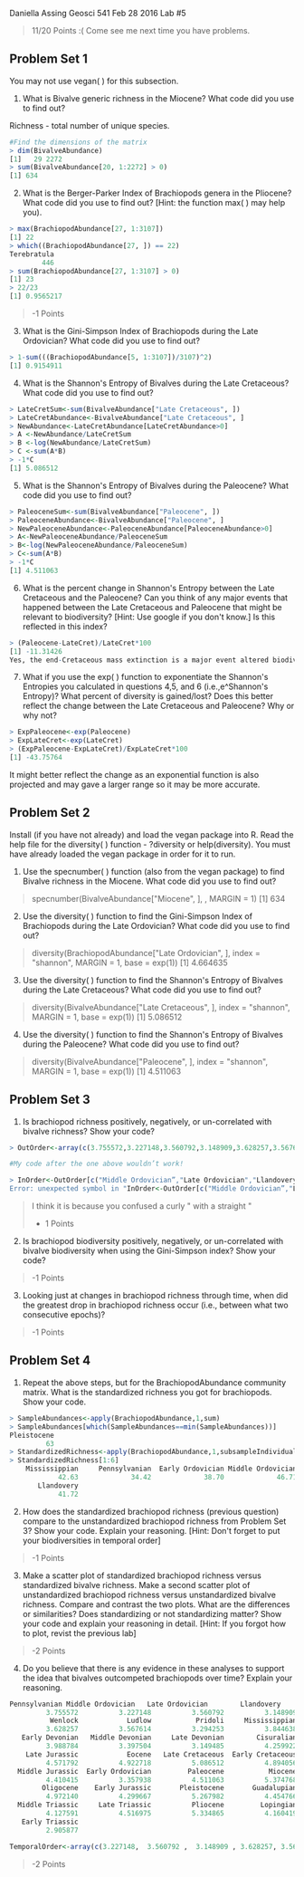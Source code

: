 Daniella Assing
Geosci 541
Feb 28 2016
Lab #5

> 11/20 Points :(
> Come see me next time you have problems.

## Problem Set 1
You may not use vegan( ) for this subsection.

1) What is Bivalve generic richness in the Miocene? What code did you use to find out?

Richness - total number of unique species. 

````R
#Find the dimensions of the matrix
> dim(BivalveAbundance)
[1]   29 2272
> sum(BivalveAbundance[20, 1:2272] > 0)
[1] 634
````

2) What is the Berger-Parker Index of Brachiopods genera in the Pliocene? What code did you use to find out? [Hint: the function max( ) may help you).

````R
> max(BrachiopodAbundance[27, 1:3107])
[1] 22
> which((BrachiopodAbundance[27, ]) == 22)
Terebratula 
        446 
> sum(BrachiopodAbundance[27, 1:3107] > 0)
[1] 23
> 22/23
[1] 0.9565217 
````

> -1 Points

3) What is the Gini-Simpson Index of Brachiopods during the Late Ordovician? What code did you use to find out?

````R
> 1-sum(((BrachiopodAbundance[5, 1:3107])/3107)^2)
[1] 0.9154911
````

4) What is the Shannon's Entropy of Bivalves during the Late Cretaceous? What code did you use to find out?

````R
> LateCretSum<-sum(BivalveAbundance["Late Cretaceous", ])
> LateCretAbundance<-BivalveAbundance["Late Cretaceous", ]
> NewAbundance<-LateCretAbundance[LateCretAbundance>0]
> A <-NewAbundance/LateCretSum
> B <-log(NewAbundance/LateCretSum)
> C <-sum(A*B)
> -1*C
[1] 5.086512
````

5) What is the Shannon's Entropy of Bivalves during the Paleocene? What code did you use to find out?

````R
> PaleoceneSum<-sum(BivalveAbundance["Paleocene", ])
> PaleoceneAbundance<-BivalveAbundance["Paleocene", ]
> NewPaleoceneAbundance<-PaleoceneAbundance[PaleoceneAbundance>0]
> A<-NewPaleoceneAbundance/PaleoceneSum
> B<-log(NewPaleoceneAbundance/PaleoceneSum)
> C<-sum(A*B)
> -1*C
[1] 4.511063
````

6) What is the percent change in Shannon's Entropy between the Late Cretaceous and the Paleocene? Can you think of any major events that happened between the Late Cretaceous and Paleocene that might be relevant to biodiversity? [Hint: Use google if you don't know.] Is this reflected in this index?

````R
> (Paleocene-LateCret)/LateCret*100
[1] -11.31426
Yes, the end-Cretaceous mass extinction is a major event altered biodiversity. This is reflected in the index since it is a negative number which shows that biodiversity decreased.
````

7) What if you use the exp( ) function to exponentiate the Shannon's Entropies you calculated in questions 4,5, and 6 (i.e.,e^Shannon's Entropy)? What percent of diversity is gained/lost? Does this better reflect the change between the Late Cretaceous and Paleocene? Why or why not?

````R
> ExpPaleocene<-exp(Paleocene)
> ExpLateCret<-exp(LateCret)
> (ExpPaleocene-ExpLateCret)/ExpLateCret*100
[1] -43.75764
````

It might better reflect the change as an exponential function is also projected and may gave a larger range so it may be more accurate.

## Problem Set 2
Install (if you have not already) and load the vegan package into R. Read the help file for the diversity( ) function - ?diversity or help(diversity). You must have already loaded the vegan package in order for it to run.

1) Use the specnumber( ) function (also from the vegan package) to find Bivalve richness in the Miocene. What code did you use to find out?
> specnumber(BivalveAbundance["Miocene", ], , MARGIN = 1)
[1] 634

2) Use the diversity( ) function to find the Gini-Simpson Index of Brachiopods during the Late Ordovician? What code did you use to find out?
> diversity(BrachiopodAbundance["Late Ordovician", ], index = "shannon", MARGIN = 1, base = exp(1))
[1] 4.664635

3) Use the diversity( ) function to find the Shannon's Entropy of Bivalves during the Late Cretaceous? What code did you use to find out?
> diversity(BivalveAbundance["Late Cretaceous", ], index = "shannon", MARGIN = 1, base = exp(1))
[1] 5.086512

4) Use the diversity( ) function to find the Shannon's Entropy of Bivalves during the Paleocene? What code did you use to find out?
> diversity(BivalveAbundance["Paleocene", ], index = "shannon", MARGIN = 1, base = exp(1))
[1] 4.511063

## Problem Set 3

1) Is brachiopod richness positively, negatively, or un-correlated with bivalve richness? Show your code?

````R
> OutOrder<-array(c(3.755572,3.227148,3.560792,3.148909,3.628257,3.567614,3.294253,3.844638, 3.988784, 3.397504, 3.149485, 4.259922, 4.571792, 4.922718, 5.086512, 4.894056, 4.410415, 3.357938, 4.511063, 5.375537, 4.972140, 4.299667, 5.267982, 4.454766, 4.127591, 4.516975, 5.334865, 4.160419, 2.905877),dimnames=list(c("Pennsylvanian", "Middle Ordovician","Late Ordovician","Llandovery","Wenlock","Ludlow","Pridoli", "Mississippian", "Early Devonian", "Middle Devonian", "Late Devonian", "Cisuralian", "Late Jurassic", "Eocene", "Late Cretaceous", "Early Cretaceous", "Middle Jurassic", "Early Ordovician", "Paleocene", "Miocene", "Oligocene", "Early Jurassic", "Pleistocene", "Guadalupian", "Middle Triassic",  "Late Triassic", "Pliocene", "Lopingian", "Early Triassic")))

#My code after the one above wouldn’t work!

> InOrder<-OutOrder[c("Middle Ordovician”,"Late Ordovician","Llandovery","Wenlock","Ludlow","Pridoli","Early Devonian","Middle Devonian","Late Devonian","Mississippian","Pennsylvanian","Cisuralian", "Guadalupian","Lopingian","Early Triassic","Middle Triassic","Late Triassic","Early Jurassic","Middle Jurassic","Late Jurassic","Early Cretaceous","Late Cretaceous","Paleocene","Eocene","Oligocene","Miocene","Pliocene","Pleistocene")]
Error: unexpected symbol in "InOrder<-OutOrder[c("Middle Ordovician”,"Late"
````

> I think it is because you confused a curly " with a straight "
> - 1 Points

2) Is brachiopod biodiversity positively, negatively, or un-correlated with bivalve biodiversity when using the Gini-Simpson index? Show your code?

> -1 Points

3) Looking just at changes in brachiopod richness through time, when did the greatest drop in brachiopod richness occur (i.e., between what two consecutive epochs)?

> -1 Points

## Problem Set 4
1) Repeat the above steps, but for the BrachiopodAbundance community matrix. What is the standardized richness you got for brachiopods. Show your code.

````R
> SampleAbundances<-apply(BrachiopodAbundance,1,sum)
> SampleAbundances[which(SampleAbundances==min(SampleAbundances))]
Pleistocene 
         63 
> StandardizedRichness<-apply(BrachiopodAbundance,1,subsampleIndividuals,Quota=63)
> StandardizedRichness[1:6]
    Mississippian     Pennsylvanian  Early Ordovician Middle Ordovician   Late Ordovician 
            42.63             34.42             38.70             46.71             41.11 
       Llandovery 
            41.72 
````

2) How does the standardized brachiopod richness (previous question) compare to the unstandardized brachiopod richness from Problem Set 3? Show your code. Explain your reasoning. [Hint: Don't forget to put your biodiversities in temporal order]

> -1 Points

3) Make a scatter plot of standardized brachiopod richness versus standardized bivalve richness. Make a second scatter plot of unstandardized brachiopod richness versus unstandardized bivalve richness. Compare and contrast the two plots. What are the differences or similarities? Does standardizing or not standardizing matter? Show your code and explain your reasoning in detail. [Hint: If you forgot how to plot, revist the previous lab]

> -2 Points

4) Do you believe that there is any evidence in these analyses to support the idea that bivalves outcompeted brachiopods over time? Explain your reasoning.

````R
Pennsylvanian Middle Ordovician   Late Ordovician        Llandovery 
         3.755572          3.227148          3.560792          3.148909 
          Wenlock            Ludlow           Pridoli     Mississippian 
         3.628257          3.567614          3.294253          3.844638 
   Early Devonian   Middle Devonian     Late Devonian        Cisuralian 
         3.988784          3.397504          3.149485          4.259922 
    Late Jurassic            Eocene   Late Cretaceous  Early Cretaceous 
         4.571792          4.922718          5.086512          4.894056 
  Middle Jurassic  Early Ordovician         Paleocene           Miocene 
         4.410415          3.357938          4.511063          5.374768 
        Oligocene    Early Jurassic       Pleistocene       Guadalupian 
         4.972140          4.299667          5.267982          4.454766 
  Middle Triassic     Late Triassic          Pliocene         Lopingian 
         4.127591          4.516975          5.334865          4.160419 
   Early Triassic 
         2.905877 

TemporalOrder<-array(c(3.227148,  3.560792 ,  3.148909 , 3.628257, 3.567614, 3.294253, 3.988784, 3.397504, 3.149485, 3.844638, 3.755572, 4.259922, 4.454766, 4.160419, 2.905877,  4.127591, 4.516975, 4.299667, 4.410415, 4.571792, 4.894056, 5.086512, 4.511063, 4.922718, 4.972140, 5.374768, 5.334865, 5.267982),dimnames=list(c(“Middle Ordovician”, “Late Ordovician”, “Llandovery”, “Wenlock”, “Ludlow”, “Pridoli”, “Early Devonian”, “Middle Devonian”, “Late Devonian”, “Mississippian”, “Pennsylvanian”, “Cisuralian”, “Guadalupian”, “Lopingian”, “Early Triassic”, “Middle Triassic”, “Late Triassic”, “Early Jurassic”, “Middle Jurassic”, “Late Jurassic”, “Early Cretaceous”, “Late Cretaceous”, “Paleocene”, “Eocene”, “Oligocene”, “Miocene”, “Pliocene”, “Pleistocene”)))
````

> -2 Points
